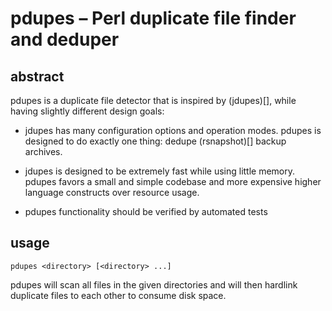 pdupes – Perl duplicate file finder and deduper
===============================================

abstract
--------

pdupes is a duplicate file detector that is inspired by (jdupes)[],
while having slightly different design goals:

* jdupes has many configuration options and operation modes.
  pdupes is designed to do exactly one thing: dedupe (rsnapshot)[]
  backup archives.

* jdupes is designed to be extremely fast while using little memory.
  pdupes favors a small and simple codebase and more expensive higher
  language constructs over resource usage.

* pdupes functionality should be verified by automated tests


usage
-----

`pdupes <directory> [<directory> ...]`

pdupes will scan all files in the given directories and will then
hardlink duplicate files to each other to consume disk space.
